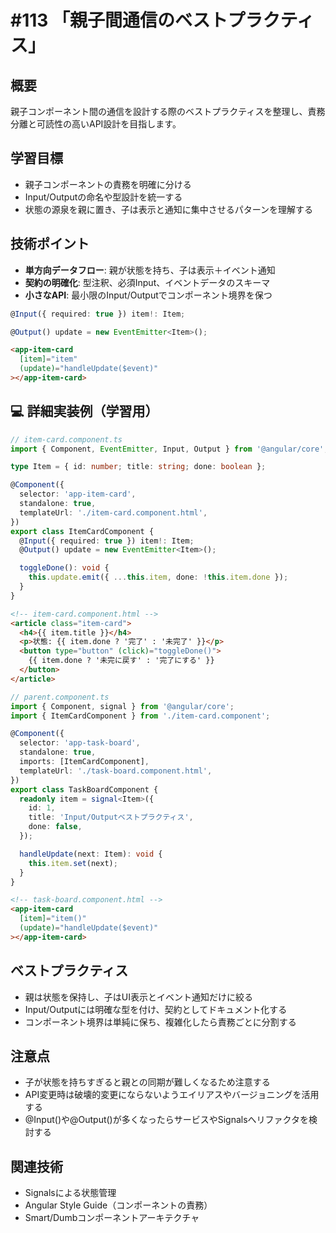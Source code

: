 # #113 「親子間通信のベストプラクティス」

## 概要
親子コンポーネント間の通信を設計する際のベストプラクティスを整理し、責務分離と可読性の高いAPI設計を目指します。

## 学習目標
- 親子コンポーネントの責務を明確に分ける
- Input/Outputの命名や型設計を統一する
- 状態の源泉を親に置き、子は表示と通知に集中させるパターンを理解する

## 技術ポイント
- **単方向データフロー**: 親が状態を持ち、子は表示＋イベント通知
- **契約の明確化**: 型注釈、必須Input、イベントデータのスキーマ
- **小さなAPI**: 最小限のInput/Outputでコンポーネント境界を保つ

```typescript
@Input({ required: true }) item!: Item;
```

```typescript
@Output() update = new EventEmitter<Item>();
```

```html
<app-item-card
  [item]="item"
  (update)="handleUpdate($event)"
></app-item-card>
```

## 💻 詳細実装例（学習用）
```typescript
// item-card.component.ts
import { Component, EventEmitter, Input, Output } from '@angular/core';

type Item = { id: number; title: string; done: boolean };

@Component({
  selector: 'app-item-card',
  standalone: true,
  templateUrl: './item-card.component.html',
})
export class ItemCardComponent {
  @Input({ required: true }) item!: Item;
  @Output() update = new EventEmitter<Item>();

  toggleDone(): void {
    this.update.emit({ ...this.item, done: !this.item.done });
  }
}
```

```html
<!-- item-card.component.html -->
<article class="item-card">
  <h4>{{ item.title }}</h4>
  <p>状態: {{ item.done ? '完了' : '未完了' }}</p>
  <button type="button" (click)="toggleDone()">
    {{ item.done ? '未完に戻す' : '完了にする' }}
  </button>
</article>
```

```typescript
// parent.component.ts
import { Component, signal } from '@angular/core';
import { ItemCardComponent } from './item-card.component';

@Component({
  selector: 'app-task-board',
  standalone: true,
  imports: [ItemCardComponent],
  templateUrl: './task-board.component.html',
})
export class TaskBoardComponent {
  readonly item = signal<Item>({
    id: 1,
    title: 'Input/Outputベストプラクティス',
    done: false,
  });

  handleUpdate(next: Item): void {
    this.item.set(next);
  }
}
```

```html
<!-- task-board.component.html -->
<app-item-card
  [item]="item()"
  (update)="handleUpdate($event)"
></app-item-card>
```

## ベストプラクティス
- 親は状態を保持し、子はUI表示とイベント通知だけに絞る
- Input/Outputには明確な型を付け、契約としてドキュメント化する
- コンポーネント境界は単純に保ち、複雑化したら責務ごとに分割する

## 注意点
- 子が状態を持ちすぎると親との同期が難しくなるため注意する
- API変更時は破壊的変更にならないようエイリアスやバージョニングを活用する
- @Input()や@Output()が多くなったらサービスやSignalsへリファクタを検討する

## 関連技術
- Signalsによる状態管理
- Angular Style Guide（コンポーネントの責務）
- Smart/Dumbコンポーネントアーキテクチャ
